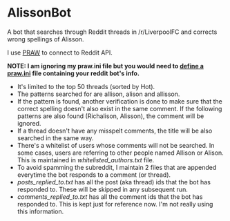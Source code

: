# AlissonBot
A bot that searches through Reddit threads in /r/LiverpoolFC and corrects wrong spellings of Alisson.

I use [PRAW](https://praw.readthedocs.io/en/latest/index.html) to connect to Reddit API.

**NOTE: I am ignoring my praw.ini file but you would need to [define a praw.ini](https://praw.readthedocs.io/en/latest/getting_started/configuration/prawini.html) file containing your reddit bot's info.**

- It's limited to the top 50 threads (sorted by Hot).
- The patterns searched for are allison, alison and allisson.
- If the pattern is found, another verification is done to make sure that the correct spelling doesn't also exist in the same comment.
  If the following patterns are also found (Richalison, Alisson), the comment will be ignored.
- If a thread doesn't have any misspelt comments, the title will be also searched in the same way.
- There's a whitelist of users whose comments will not be searched. In some cases, users are referring to other people named Allison or Alison. This is maintained in _whitelisted_authors.txt_ file.
- To avoid spamming the subreddit, I maintain 2 files that are appended everytime the bot responds to a comment (or thread).
- _posts_replied_to.txt_ has all the post (aka thread) ids that the bot has responded to. These will be skipped in any subsequent run.
- _comments_replied_to.txt_ has all the comment ids that the bot has responded to. This is kept just for reference now. I'm not really using this information.
